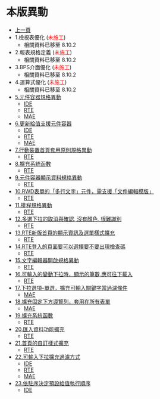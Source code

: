 # 本版異動

* [上一頁](../README.md)
* 1.檢視表優化  (<font color="red">未施工</font>)
  * 相關資料已移至 8.10.2
* 2.報表規格定義  (<font color="red">未施工</font>)
  * 相關資料已移至 8.10.2
* 3.BPS介面優化 (<font color="red">未施工</font>)
  * 相關資料已移至 8.10.2
* 4.運算式優化  (<font color="red">未施工</font>)
  * 相關資料已移至 8.10.2
* [5.元件容器規格異動](ITEM_5/README.md)
  * [IDE](ITEM_5/IDE/README.md)
  * [RTE](ITEM_5/RTE/README.md)
  * [MAE](ITEM_5/MAE/README.md)
* [6.更新給值支援元件容器](ITEM_6/README.md)
  * [IDE](ITEM_6/IDE/README.md)
  * [RTE](ITEM_6/RTE/README.md)
  * [MAE](ITEM_6/MAE/README.md)
* [7.行動裝置首頁套用原則規格異動](ITEM_7/README.md)
  * [RTE](ITEM_7/RTE/README.md)
* [8.擴充系統函數](ITEM_8/README.md)
  * [RTE](ITEM_8/RTE/README.md)
* [9.元件容器顯示資料規格異動](ITEM_9/README.md)
  * [RTE](ITEM_9/RTE/README.md)
* [10.RWD表單的「多行文字」元件，需支援「文件編輯模版」](ITEM_10/README.md)
  * [RTE](ITEM_10/RTE/README.md)
* [11.排程規格異動](ITEM_11/README.md)
  * [RTE](ITEM_11/RTE/README.md)
* [12.多選下拉的取消與確認, 沒有顏色, 很難識別](ITEM_12/README.md)
  * [RTE](ITEM_12/RTE/README.md)
* [13.RTE新版首頁的顯示資訊及選單樣式擴充](ITEM_13/README.md)
  * [RTE](ITEM_13/RTE/README.md)
* [14.RTE登入的頁面要可以選擇要不要出現檢查碼](ITEM_14/README.md)
  * [RTE](ITEM_14/RTE/README.md)
* [15.文字編輯器開啟規格異動](ITEM_15/README.md)
  * [RTE](ITEM_15/RTE/README.md)
* [16.可輸入的變動下拉時，顯示的筆數,應可往下載入](ITEM_16/README.md)
  * [RTE](ITEM_16/RTE/README.md)
* [17.下拉選項-單選，擴充可輸入關鍵字當過濾條件](ITEM_17/README.md)
  * [MAE](ITEM_17/MAE/README.md)
* [18.擴充固定下方導覽列，套用在所有表單](ITEM_18/README.md)
  * [MAE](ITEM_18/MAE/README.md)
* [19.擴充系統函數](ITEM_19/README.md)
  * [RTE](ITEM_19/RTE/README.md)
* [20.匯入資料功能擴充](ITEM_20/README.md)
  * [RTE](ITEM_20/RTE/README.md)
* [21.首頁的自訂樣式擴充](ITEM_21/README.md)
  * [RTE](ITEM_21/RTE/README.md)
* [22.可輸入下拉擴充過濾方式](ITEM_22/README.md)
  * [IDE](ITEM_22/IDE/README.md)
  * [RTE](ITEM_22/RTE/README.md)
  * [MAE](ITEM_22/MAE/README.md)
* [23.依駐序決定預設給值執行順序](ITEM_23/README.md)
  * [IDE](ITEM_23/IDE/README.md)